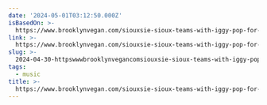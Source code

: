 ```yaml
---
date: '2024-05-01T03:12:50.000Z'
isBasedOn: >-
  https://www.brooklynvegan.com/siouxsie-sioux-teams-with-iggy-pop-for-duet-version-of-the-passenger-her-first-new-music-in-9-years/
link: >-
  https://www.brooklynvegan.com/siouxsie-sioux-teams-with-iggy-pop-for-duet-version-of-the-passenger-her-first-new-music-in-9-years/
slug: >-
  2024-04-30-httpswwwbrooklynvegancomsiouxsie-sioux-teams-with-iggy-pop-for-duet-version-of-the-passenger-her-first-new-music-in-9-years
tags:
  - music
title: >-
  https://www.brooklynvegan.com/siouxsie-sioux-teams-with-iggy-pop-for-duet-version-of-the-passenger-her-first-new-music-in-9-years/
---
```


